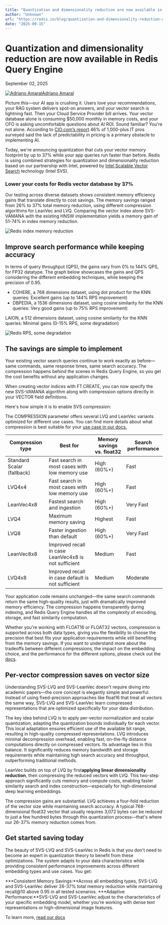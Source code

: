 ```yaml
---
title: "Quantization and dimensionality reduction are now available in Redis Query Engine"
author: "Unknown"
url: "https://redis.io/blog/quantization-and-dimensionality-reduction-are-now-available-in-redis-query-engine/"
date: "2025-09-15"
---
```


# Quantization and dimensionality reduction are now available in Redis Query Engine

September 02, 2025

[](https://www.linkedin.com/sharing/share-offsite/?url=https://redis.io/en/blog/quantization-and-dimensionality-reduction-are-now-available-in-redis-query-engine)[](https://www.facebook.com/sharer/sharer.php?u=https://redis.io/en/blog/quantization-and-dimensionality-reduction-are-now-available-in-redis-query-engine)[](https://twitter.com/intent/tweet?url=https://redis.io/en/blog/quantization-and-dimensionality-reduction-are-now-available-in-redis-query-engine)

[![Adriano Amaral](https://cdn.sanity.io/images/sy1jschh/production/32bcc76e600cf9c45830af2358611132e09e12ef-640x640.jpg?w=1920&q=80&fit=clip&auto=format)Adriano Amaral](/blog/author/adrianoamaral/)

Picture this—our AI app is crushing it. Users love your recommendations, your RAG system delivers spot-on answers, and your vector search is lightning fast. Then your Cloud Service Provider bill arrives. Your vector database alone is consuming $50,000 monthly in memory costs, and your CFO is asking uncomfortable questions about AI ROI. Sound familiar? You're not alone. According to [CIO.com’s report](https://www.cio.com/article/3808191/cost-concerns-put-cios-ai-strategies-on-edge.html) 46% of 1,000-plus IT pros surveyed said the lack of predictability in pricing is a primary obstacle to implementing AI.

Today, we're announcing quantization that cuts your vector memory footprint by up to 37% while your app queries run faster than before. Redis is using combined strategies for quantization and dimensionality reduction based on our partnership with Intel, powered by [Intel Scalable Vector Search](https://github.com/intel/ScalableVectorSearch) technology (Intel SVS).

### Lower your costs for Redis vector database by 37%

Our testing across diverse datasets shows consistent memory efficiency gains that translate directly to cost savings. The memory savings ranged from 26% to 37% total memory reduction, using different compression algorithms for LeanVec and LVQ. Comparing the vector index alone SVS-VAMANA with the existing HNSW implementation yields a memory gain of 51-74% in index memory reduction.

![Redis index memory reduction](https://cdn.sanity.io/images/sy1jschh/production/b8b089537ea0fe12394e3d7d776653ef94b85c0b-600x371.jpg?w=3840&q=80&fit=clip&auto=format)

## Improve search performance while keeping accuracy

In terms of query throughput (QPS), the gains vary from 0% to 144% QPS, for FP32 datatype. The graph below showcases the gains and QPS considering the different embedding techniques, while keeping the precision of 0.95.

* COHERE, a 768 dimensions dataset, using dot product for the KNN queries: Excellent gains (up to 144% RPS improvement)
* DBPEDIA, a 1536 dimensions dataset, using cosine similarity for the KNN queries: Very good gains (up to 75% RPS improvement)

LAION, a 512 dimensions dataset, using cosine similarity for the KNN queries: Minimal gains (0-15% RPS, some degradation)

![Redis RPS, some degradation](https://cdn.sanity.io/images/sy1jschh/production/20bffb9f1917f630cef97a16e7d76c4ff2d20180-600x371.jpg?w=3840&q=80&fit=clip&auto=format)

## The savings are simple to implement

Your existing vector search queries continue to work exactly as before—same commands, same response times, same search accuracy. The compression happens behind the scenes in Redis Query Engine, so you get the cost benefits without any application changes.

When creating vector indices with FT.CREATE, you can now specify the new SVS-VAMANA algorithm along with compression options directly in your VECTOR field definitions.

Here's how simple it is to enable SVS compression:

The COMPRESSION parameter offers several LVQ and LeanVec variants optimized for different use cases. You can find more details about what compression is best suitable for your [use case in our docs.](https://redis.io/docs/latest/develop/ai/search-and-query/vectors/svs-compression/#choosing-a-compression-type)

Compression type| Best for| Memory savings vs. float32| Search performance
---|---|---|---
Standard Scalar (fallback) | Fast search in most cases with low memory use| High (60%+)| Fast
LVQ4x4 | Fast search in most cases with low memory use| High (60%+)| Fast
LeanVec4x8| Fastest search and ingestion| High (60%+)| Very Fast
LVQ4| Maximum memory saving| Highest | Fast
LVQ8| Faster ingestion than default| High (60%+)| Very Fast
LeanVec8x8| Improved recall in case LeanVec4x8 is not sufficient| Medium| Fast
LVQ4x8| Improved recall in case default is not sufficient| Medium| Moderate

Your application code remains unchanged—the same search commands return the same high-quality results, just with dramatically improved memory efficiency. The compression happens transparently during indexing, and Redis Query Engine handles all the complexity of encoding, storage, and fast similarity computation.

Whether you're working with FLOAT16 or FLOAT32 vectors, compression is supported across both data types, giving you the flexibility to choose the precision that best fits your application requirements while still benefiting from the memory savings. If you want to understand more about the tradeoffs between different compressions, the impact on the embedding choice, and the performance for the different options, please check out the [docs](https://redis.io/docs/latest/develop/ai/search-and-query/vectors/#svs-vamana-index).

## Per-vector compression saves on vector size

Understanding SVS-LVQ and SVS-LeanVec doesn't require diving into academic papers—the core concept is elegantly simple and powerful. Instead of using fixed-precision approaches like float16 that treat all vectors the same way, SVS-LVQ and SVS-LeanVec learn compressed representations that are optimized specifically for your data distribution.

The key idea behind LVQ is to apply per-vector normalization and scalar quantization, adapting the quantization bounds individually for each vector. This local adaptation ensures efficient use of the available bit range, resulting in high-quality compressed representations. LVQ introduces minimal decompression overhead, enabling fast, on-the-fly distance computations directly on compressed vectors. Its advantage lies in this balance. It significantly reduces memory bandwidth and storage requirements while maintaining high search accuracy and throughput, outperforming traditional methods.

LeanVec builds on top of LVQ by first**applying linear dimensionality reduction**, then compressing the reduced vectors with LVQ. This two-step approach significantly cuts memory and compute costs, enabling faster similarity search and index construction—especially for high-dimensional deep learning embeddings.

The compression gains are substantial. LVQ achieves a four-fold reduction of the vector size while maintaining search accuracy. A typical 768-dimensional float32 vector that usually requires 3,072 bytes can be reduced to just a few hundred bytes through this quantization process—that's where our 26-37% memory reduction comes from.

## Get started saving today

The beauty of SVS-LVQ and SVS-LeanVec in Redis is that you don't need to become an expert in quantization theory to benefit from these optimizations. The system adapts to your data characteristics while providing consistent performance improvements across different embedding types and use cases. You get:

***Consistent Memory Savings:**Across all embedding types, SVS-LVQ and SVS-LeanVec deliver 26-37% total memory reduction while maintaining recall@10 above 0.95 in all tested scenarios.
***Adaptive Performance:**SVS-LVQ and SVS-LeanVec adjust to the characteristics of your specific embedding model, whether you're working with dense text representations or high-dimensional image features.

To learn more, [read our docs](/docs/latest/develop/ai/search-and-query/vectors/svs-compression/)

